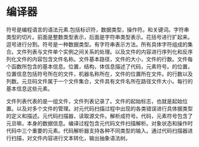 # 编译器

符号是编程语言的语法元素.包括标识符，数据类型，操作符。和关键词。字符串类型的切片。前面是整数类型表示，后面是字符串类型表示。花括号进行扩起来。逗号进行分割。符号是一种数据类型。有字符串表示方法。所有具体字符组成的集合。文件列表与文件单个实例之间关系的处理。以及文件的内容进行序列化和反序列化文件的内容包含文件名称。文件基本路径，文件的大小，文件的行数。文件每个函数所包含的基本信息。位置，结构，体信息描述了代码，元素符号。的位置，位置信息包括符号所在的文件，机器名称所在，文件的位置所在文件。的行数以及列数。元旦码文件属于一个文件集合，文件具有文件名所在路径文件大小。每行的基本信息这些元素。

文件列表代表的是一组文件，文件列表记录了。文件的起始标志，也就是起始位置。以及对多个文件的管理。对元代码扫描过程中出现的各类错误进行具体据类型的定义和描述。元代码扫描器，读取源文件。解析成符号。代码，元素符号包含了元旦嘛，本身的数据信息。编译过程包含元代码文件扫描解析。对象状态和操作时代码中三个重要的元素。代码解析器支持各种不同类型的输入。通过代码扫描器进行扫描，对文件内容进行文本转化，输出抽象语法树。

